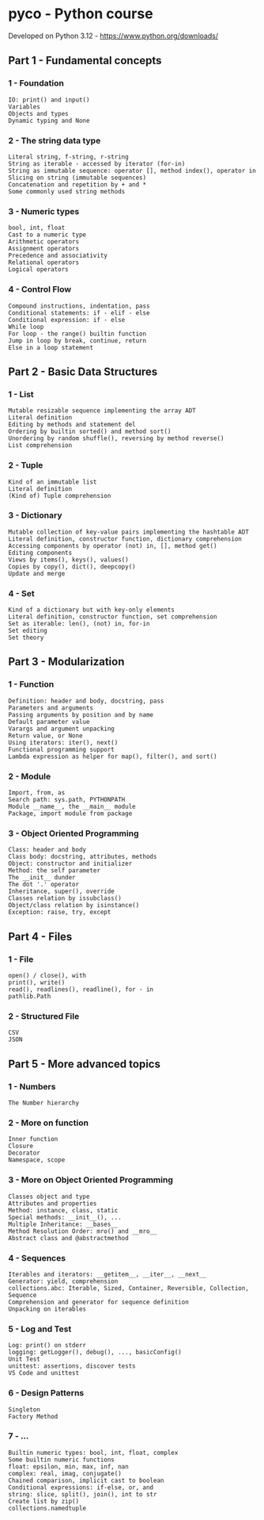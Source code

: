 # pyco - Python course
Developed on Python 3.12 - <https://www.python.org/downloads/>

## Part 1 - Fundamental concepts

### 1 - Foundation
    IO: print() and input()
    Variables
    Objects and types
    Dynamic typing and None
### 2 - The string data type
    Literal string, f-string, r-string
    String as iterable - accessed by iterator (for-in)
    String as immutable sequence: operator [], method index(), operator in
    Slicing on string (immutable sequences)
    Concatenation and repetition by + and *
    Some commonly used string methods
### 3 - Numeric types
    bool, int, float
    Cast to a numeric type
    Arithmetic operators
    Assignment operators
    Precedence and associativity
    Relational operators
    Logical operators
### 4 - Control Flow
    Compound instructions, indentation, pass
    Conditional statements: if - elif - else
    Conditional expression: if - else
    While loop
    For loop - the range() builtin function
    Jump in loop by break, continue, return
    Else in a loop statement

## Part 2 - Basic Data Structures

### 1 - List
    Mutable resizable sequence implementing the array ADT
    Literal definition
    Editing by methods and statement del
    Ordering by builtin sorted() and method sort()
    Unordering by random shuffle(), reversing by method reverse()
    List comprehension
### 2 - Tuple
    Kind of an immutable list
    Literal definition
    (Kind of) Tuple comprehension
### 3 - Dictionary
    Mutable collection of key-value pairs implementing the hashtable ADT
    Literal definition, constructor function, dictionary comprehension
    Accessing components by operator (not) in, [], method get()
    Editing components
    Views by items(), keys(), values()
    Copies by copy(), dict(), deepcopy()
    Update and merge
### 4 - Set
    Kind of a dictionary but with key-only elements
    Literal definition, constructor function, set comprehension
    Set as iterable: len(), (not) in, for-in
    Set editing
    Set theory

## Part 3 - Modularization

### 1 - Function
    Definition: header and body, docstring, pass
    Parameters and arguments
    Passing arguments by position and by name
    Default parameter value
    Varargs and argument unpacking
    Return value, or None
    Using iterators: iter(), next()
    Functional programming support
    Lambda expression as helper for map(), filter(), and sort()
### 2 - Module
    Import, from, as
    Search path: sys.path, PYTHONPATH
    Module __name__, the __main__ module
    Package, import module from package
### 3 - Object Oriented Programming
    Class: header and body
    Class body: docstring, attributes, methods
    Object: constructor and initializer
    Method: the self parameter
    The __init__ dunder
    The dot '.' operator
    Inheritance, super(), override
    Classes relation by issubclass()
    Object/class relation by isinstance()
    Exception: raise, try, except

## Part 4 - Files

### 1 - File
    open() / close(), with
    print(), write()
    read(), readlines(), readline(), for - in
    pathlib.Path
### 2 - Structured File
    CSV
    JSON

## Part 5 - More advanced topics

### 1 - Numbers
    The Number hierarchy

### 2 - More on function
    Inner function
    Closure
    Decorator
    Namespace, scope
### 3 - More on Object Oriented Programming
    Classes object and type
    Attributes and properties
    Method: instance, class, static
    Special methods: __init__(), ...
    Multiple Inheritance: __bases__
    Method Resolution Order: mro() and __mro__
    Abstract class and @abstractmethod
### 4 - Sequences
    Iterables and iterators: __getitem__, __iter__, __next__
    Generator: yield, comprehension
    collections.abc: Iterable, Sized, Container, Reversible, Collection, Sequence
    Comprehension and generator for sequence definition
    Unpacking on iterables
### 5 - Log and Test
    Log: print() on stderr
    logging: getLogger(), debug(), ..., basicConfig()
    Unit Test
    unittest: assertions, discover tests
    VS Code and unittest
### 6 - Design Patterns
    Singleton
    Factory Method
### 7 - ...
    Builtin numeric types: bool, int, float, complex
    Some builtin numeric functions
    float: epsilon, min, max, inf, nan
    complex: real, imag, conjugate()
    Chained comparison, implicit cast to boolean
    Conditional expressions: if-else, or, and
    string: slice, split(), join(), int to str
    Create list by zip()
    collections.namedtuple
